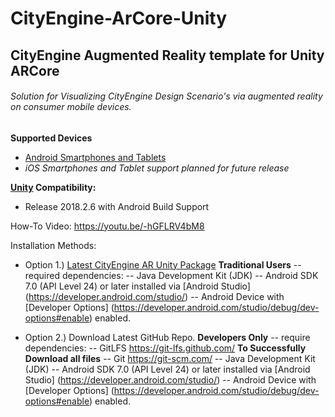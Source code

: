 # CityEngine-ArCore-Unity
## CityEngine Augmented Reality template for Unity ARCore
###### Solution for Visualizing CityEngine Design Scenario's via augmented reality on consumer mobile devices.

**Supported Devices**
- [Android Smartphones and Tablets](https://developers.google.com/ar/discover/supported-devices)
- _iOS Smartphones and Tablet support planned for future release_

**[Unity](https://unity3d.com/get-unity/download) Compatibility:**
- Release 2018.2.6 with Android Build Support

How-To Video: https://youtu.be/-hGFLRV4bM8

Installation Methods:

- Option 1.) [Latest CityEngine AR Unity Package](https://esri.box.com/v/CityEngineAR) **Traditional Users**
-- required dependencies:
-- Java Development Kit (JDK)
-- Android SDK 7.0 (API Level 24) or later installed via [Android Studio] (https://developer.android.com/studio/)
-- Android Device with [Developer Options] (https://developer.android.com/studio/debug/dev-options#enable) enabled. 

- Option 2.) Download Latest GitHub Repo. **Developers Only**
-- require dependencies:
-- GitLFS https://git-lfs.github.com/ **To Successfully Download all files**
-- Git https://git-scm.com/
-- Java Development Kit (JDK)
-- Android SDK 7.0 (API Level 24) or later installed via [Android Studio] (https://developer.android.com/studio/)
-- Android Device with [Developer Options] (https://developer.android.com/studio/debug/dev-options#enable) enabled. 
